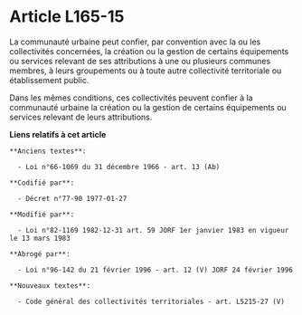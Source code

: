 # Article L165-15

La communauté urbaine peut confier, par convention avec la ou les collectivités concernées, la création ou la gestion de
certains équipements ou services relevant de ses attributions à une ou plusieurs communes membres, à leurs groupements ou à
toute autre collectivité territoriale ou établissement public.

Dans les mêmes conditions, ces collectivités peuvent confier à la communauté urbaine la création ou la gestion de certains
équipements ou services relevant de leurs attributions.

**Liens relatifs à cet article**

	**Anciens textes**:

	  - Loi n°66-1069 du 31 décembre 1966 - art. 13 (Ab)

	**Codifié par**:

	  - Décret n°77-90 1977-01-27

	**Modifié par**:

	  - Loi n°82-1169 1982-12-31 art. 59 JORF 1er janvier 1983 en vigueur le 13 mars 1983

	**Abrogé par**:

	  - Loi n°96-142 du 21 février 1996 - art. 12 (V) JORF 24 février 1996

	**Nouveaux textes**:

	  - Code général des collectivités territoriales - art. L5215-27 (V)
